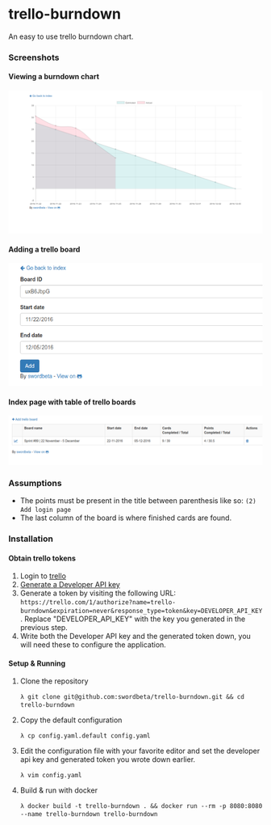# trello-burndown
An easy to use trello burndown chart.

### Screenshots

#### Viewing a burndown chart
![view](screenshots/view.png)

#### Adding a trello board
![add](screenshots/add.png)

#### Index page with table of trello boards
![index](screenshots/index.png)

### Assumptions

- The points must be present in the title between parenthesis like so: `(2) Add login page`
- The last column of the board is where finished cards are found.

### Installation

#### Obtain trello tokens
1. Login to [trello](https://trello.com)
2. [Generate a Developer API key](https://trello.com/app-key)
3. Generate a token by visiting the following URL:
`https://trello.com/1/authorize?name=trello-burndown&expiration=never&response_type=token&key=DEVELOPER_API_KEY`.
Replace "DEVELOPER_API_KEY" with the key you generated in the previous step.
4. Write both the Developer API key and the generated token down, you will need these to configure the application.

#### Setup & Running
1. Clone the repository

    ```
    λ git clone git@github.com:swordbeta/trello-burndown.git && cd trello-burndown
    ```
    
2. Copy the default configuration

    ```
    λ cp config.yaml.default config.yaml
    ```
    
3. Edit the configuration file with your favorite editor and set the developer api key and generated token you wrote down earlier.

    ```
    λ vim config.yaml
    ```
    
4. Build & run with docker

    ```
    λ docker build -t trello-burndown . && docker run --rm -p 8080:8080 --name trello-burndown trello-burndown
    ```
